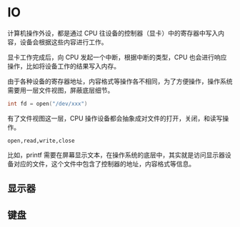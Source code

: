 # IO

计算机操作外设，都是通过 CPU 往设备的控制器（显卡）中的寄存器中写入内容，设备会根据这些内容进行工作。

显卡工作完成后，向 CPU 发起一个中断，根据中断的类型，CPU 也会进行响应操作，比如将设备工作的结果写入内存。



由于各种设备的寄存器地址，内容格式等操作各不相同，为了方便操作，操作系统需要用一层文件视图，屏蔽底层细节。

```c
int fd = open("/dev/xxx")
```

有了文件视图这一层，CPU 操作设备都会抽象成对文件的打开，关闭，和读写操作。



```
open,read,write,close
```

比如，printf 需要在屏幕显示文本，在操作系统的底层中，其实就是访问显示器设备对应的文件，这个文件中包含了控制器的地址，内容格式等信息。

## 显示器

## 键盘